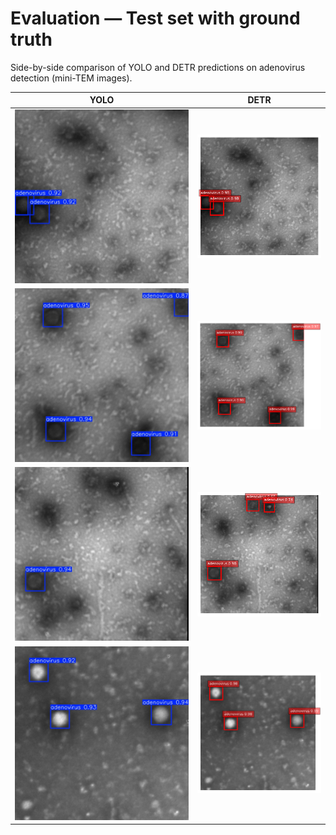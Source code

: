 # Evaluation — Test set with ground truth

Side-by-side comparison of YOLO and DETR predictions on adenovirus detection (mini-TEM images).

| YOLO | DETR |
|------|------|
| ![](images/Evaluation/Yolo/4_patch_1.jpg) | ![](images/Evaluation/Detr/pred_35.png) |
| ![](images/Evaluation/Yolo/4_patch_5.jpg) | ![](images/Evaluation/Detr/pred_36.png) |
| ![](images/Evaluation/Yolo/5_patch_6.jpg) | ![](images/Evaluation/Detr/pred_38.png) |
| ![](images/Evaluation/Yolo/6_patch_1.jpg) | ![](images/Evaluation/Detr/pred_39.png) |
